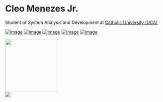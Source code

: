 <h1>Cleo Menezes Jr.</h2>
<p>Student of System Analysis and Development at <a href="https://www.uca.edu.br">Catholic University (UCA)</p>
  
[![image](https://img.shields.io/badge/LinkedIn-0077B5?style=for-the-badge&logo=linkedin&logoColor=white)](https://www.linkedin.com/in/cleo-menezes-jr/)
[![image](https://img.shields.io/badge/Instagram-E4405F?style=for-the-badge&logo=instagram&logoColor=white)](https://www.instagram.com/cleo.menemezes/)
[![image](https://img.shields.io/badge/Twitter-1DA1F2?style=for-the-badge&logo=twitter&logoColor=white)](https://twitter.com/Menemezis)
[![image](https://img.shields.io/badge/Gmail-D14836?style=for-the-badge&logo=gmail&logoColor=white)](mailto:produtor.junior.menezes@gmail.com)
[![image](https://img.shields.io/badge/ProtonMail-8B89CC?style=for-the-badge&logo=protonmail&logoColor=white)](mailto:menezesjr@protonmail.com)




<img height="170" src="https://github-readme-stats.vercel.app/api?username=CleoMenezes&theme=react&show_icons=true" />
<br>
<img src="https://github-readme-stats.vercel.app/api/top-langs/?username=CleoMenezes&theme=react" />
